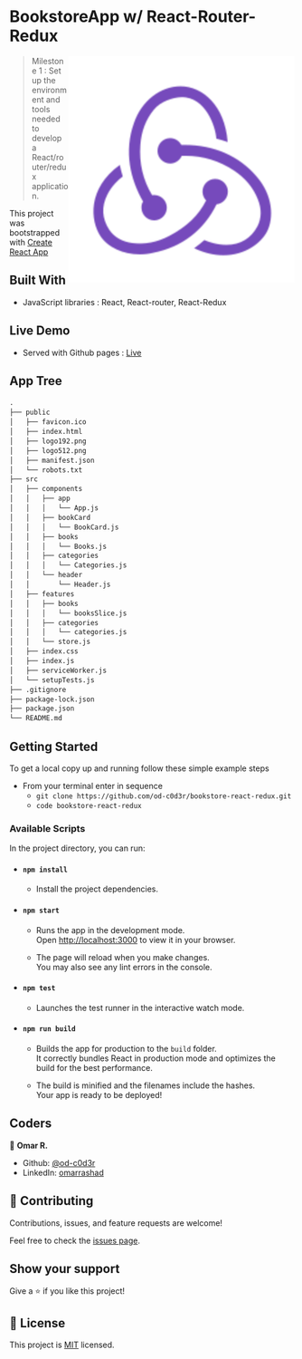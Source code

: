 # BookstoreApp w/ React-Router-Redux 

<img align="right" src="./public/logo.svg" style="width:400px;">

> Milestone 1 : Set up the environment and tools needed to develop a React/router/redux application.

This project was bootstrapped with [Create React App](https://github.com/facebook/create-react-app)

## Built With

- JavaScript libraries : React, React-router, React-Redux

## Live Demo

- Served with Github pages : [Live](https://od-c0d3r.github.io/bookstore-react-redux/)

## App Tree

<!-- <img align="right" src="./public/screen_shot.gif" width="350px"> -->

```markdown
.
├── public
│   ├── favicon.ico
│   ├── index.html
│   ├── logo192.png
│   ├── logo512.png
│   ├── manifest.json
│   └── robots.txt
├── src
│   ├── components
│   │   ├── app
│   │   │   └── App.js
│   │   ├── bookCard
│   │   │   └── BookCard.js
│   │   ├── books
│   │   │   └── Books.js
│   │   ├── categories
│   │   │   └── Categories.js
│   │   └── header
│   │       └── Header.js
│   ├── features
│   │   ├── books
│   │   │   └── booksSlice.js
│   │   ├── categories
│   │   │   └── categories.js
│   │   └── store.js
│   ├── index.css
│   ├── index.js
│   ├── serviceWorker.js
│   └── setupTests.js
├── .gitignore
├── package-lock.json
├── package.json
└── README.md
```

## Getting Started

To get a local copy up and running follow these simple example steps

- From your terminal enter in sequence 
  - `git clone https://github.com/od-c0d3r/bookstore-react-redux.git`
  - `code bookstore-react-redux`

### Available Scripts

In the project directory, you can run:

- #### `npm install`

  - Install the project dependencies.

- #### `npm start`

  - Runs the app in the development mode.\
Open [http://localhost:3000](http://localhost:3000) to view it in your browser.

  - The page will reload when you make changes.\
You may also see any lint errors in the console.

- #### `npm test`

  - Launches the test runner in the interactive watch mode.

- #### `npm run build`

  - Builds the app for production to the `build` folder.\
It correctly bundles React in production mode and optimizes the build for the best performance.

  - The build is minified and the filenames include the hashes.\
Your app is ready to be deployed!

## Coders

👤 **Omar R.**

- Github: [@od-c0d3r](https://github.com/od-c0d3r)
- LinkedIn: [omarrashad](https://linkedin.com/in/omarrashad)

## 🤝 Contributing

Contributions, issues, and feature requests are welcome!

Feel free to check the [issues page](../../issues/).

## Show your support

Give a ⭐️ if you like this project!

## 📝 License

This project is [MIT](./MIT.md) licensed.
